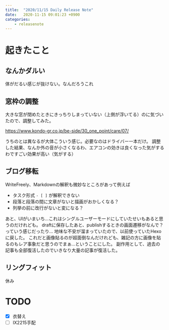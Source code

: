 ```yaml
---
title:  "2020/11/15 Daily Release Note"
date:   2020-11-15 09:01:23 +0900
categories:
    - releasenote
---
```

# 起きたこと

## なんかダルい

体がだるい感じが抜けない。なんだろうこれ

## 窓枠の調整

大きな窓が閉めたときにきっちりしまっていない（上側が浮いてる）のに気づいたので、調整してみた。

https://www.kondo-gr.co.jp/be-side/30_one_point/care/07/

うちのとは異なるが大体こういう感じ。必要なのはドライバー一本だけ。
調整した結果、なんか外の音が小さくなるわ、エアコンの効きは良くなった気がするわですごい効果が高い（気がする）

## ブログ移転

WriteFreely、Markdownの解釈も微妙なところがあって例えば

* タスク形式 `- [ ]` が解釈できない
* 段落と段落の間に文章がないと描画がおかしくなる？
* 列挙の前に改行がないと変になる？

あと、UIがいまいち…これはシングルユーザーモードにしていたせいもあると思うのだけれども。
draftに保存したあと、publishするときの画面遷移がなんで？っていう感じだったり…
地味な不安が溜まっていたので、以前使っていたHexoに戻した。
これだと画像貼るのが超面倒なんだけれども、雑記の方に画像を貼るのもレア事象だと思うのでまぁ…ということにした。
副作用として、過去の記事も全部復活したのでいきなり大量の記事が復活した。

## リングフィット

休み

# TODO 

- [x] 衣替え
- [ ] IX2215手配